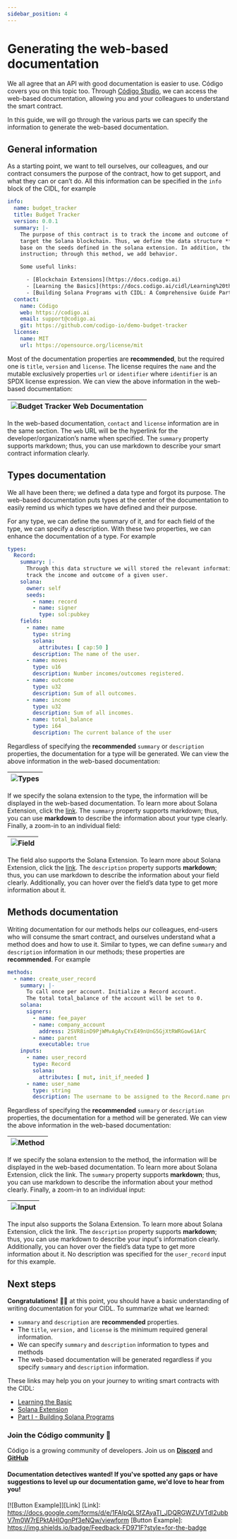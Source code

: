 ```yaml
---
sidebar_position: 4
---
```


# Generating the web-based documentation

We all agree that an API with good documentation is easier to use. Código covers you on this topic too.
Through [Código Studio](https://studio.codigo.ai), we can access the web-based documentation, allowing you and your
colleagues to understand the smart contract.

In this guide, we will go through the various parts we can specify the information to generate the web-based
documentation.

## General information

As a starting point, we want to tell ourselves, our colleagues, and our contract consumers the purpose of the contract,
how to get support, and what they can or can’t do. All this information can be specified in the `info` block of the
CIDL, for example

```yaml showLineNumbers
info:
  name: budget_tracker
  title: Budget Tracker
  version: 0.0.1
  summary: |-
    The purpose of this contract is to track the income and outcome of a given user. For this contract, we are going to 
    target the Solana blockchain. Thus, we define the data structure **Record** that will be transpile to a PDA Account 
    base on the seeds defined in the solana extension. In addition, the contract defines three methods, also known as 
    instruction; through this method, we add behavior.

    Some useful links:

      - [Blockchain Extensions](https://docs.codigo.ai)
      - [Learning the Basics](https://docs.codigo.ai/cidl/Learning%20the%20Basics)
      - [Building Solana Programs with CIDL: A Comprehensive Guide Part I](https://docs.codigo.ai/guides/guide-1)
  contact:
    name: Código
    web: https://codigo.ai
    email: support@codigo.ai
    git: https://github.com/codigo-io/demo-budget-tracker
  license:
    name: MIT
    url: https://opensource.org/license/mit
```

Most of the documentation properties are **recommended**, but the required one is `title`, `version` and `license`. The
license requires the `name` and the mutable exclusively properties `url` or `identifier` where `identifier` is an SPDX
license expression. We can view the above information in the web-based documentation:

| ![Budget Tracker Web Documentation](../../static/img/Budget%20Tracker%20Web%20Documentation.png) |
|:-------------------------------------------------------------------------------------------------|

In the web-based documentation, `contact` and `license` information are in the same section. The `web` URL will be the
hyperlink for the developer/organization’s name when specified. The `summary` property supports markdown; thus, you can
use markdown to describe your smart contract information clearly.

## Types documentation

We all have been there; we defined a data type and forgot its purpose. The web-based documentation puts types at the
center of the documentation to easily remind us which types we have defined and their purpose.

For any type, we can define the summary of it, and for each field of the type, we can specify a description. With these
two properties, we can enhance the documentation of a type. For example

```yaml showLineNumbers
types:
  Record:
    summary: |-
      Through this data structure we will stored the relevant information to
      track the income and outcome of a given user.
    solana:
      owner: self
      seeds:
        - name: record
        - name: signer
          type: sol:pubkey
    fields:
      - name: name
        type: string
        solana:
          attributes: [ cap:50 ]
        description: The name of the user.
      - name: moves
        type: u16
        description: Number incomes/outcomes registered.
      - name: outcome
        type: u32
        description: Sum of all outcomes.
      - name: income
        type: u32
        description: Sum of all incomes.
      - name: total_balance
        type: i64
        description: The current balance of the user
```

Regardless of specifying the **recommended** `summary` or `description` properties, the documentation for a type will be
generated. We can view the above information in the web-based documentation:

| ![Types](../../static/img/Types%20web%20documentation.png) |
|:-----------------------------------------------------------|

If we specify the solana extension to the type, the information will be displayed in the web-based documentation. To
learn more about Solana Extension, click
the [link](../código-interface-description-language/blockchain-extensions/solana). The `summary` property supports
markdown; thus, you can use **markdown** to describe the information about your type
clearly. Finally, a zoom-in to an individual field:

| ![Field](../../static/img/Field%20web%20documentation.png) |
|:-----------------------------------------------------------|

The field also supports the Solana Extension. To learn more about Solana Extension, click
the [link](../código-interface-description-language/blockchain-extensions/solana). The `description` property
supports **markdown**; thus, you can use markdown to describe the information about your field clearly. Additionally,
you can hover over the field’s data type to get more information about it.

## Methods documentation

Writing documentation for our methods helps our colleagues, end-users who will consume the smart contract, and ourselves
understand what a method does and how to use it. Similar to types, we can define `summary` and `description` information
in our methods; these properties are **recommended**. For example

```yaml showLineNumbers
methods:
  - name: create_user_record
    summary: |-
      To call once per account. Initialize a Record account.
      The total total_balance of the account will be set to 0.
    solana:
      signers:
        - name: fee_payer
        - name: company_account
          address: 2SVR8inD9PjWMvAgAyCYxE49nUnG5GjXtRWRGow61ArC
        - name: parent
          executable: true
    inputs:
      - name: user_record
        type: Record
        solana:
          attributes: [ mut, init_if_needed ]
      - name: user_name
        type: string
        description: The username to be assigned to the Record.name property
```

Regardless of specifying the **recommended** `summary` or `description` properties, the documentation for a method will
be generated. We can view the above information in the web-based documentation:

| ![Method](../../static/img/Methods%20web%20documentation.png) |
|:--------------------------------------------------------------|

If we specify the solana extension to the method, the information will be displayed in the web-based documentation. To
learn more about Solana Extension, click the link. The `summary` property supports **markdown**; thus, you can use
markdown to describe the information about your method clearly. Finally, a zoom-in to an individual input:

| ![Input](../../static/img/Input%20web%20documentation.png) |
|:-----------------------------------------------------------|

The input also supports the Solana Extension. To learn more about Solana Extension, click the link. The `description`
property supports **markdown**; thus, you can use markdown to describe your input's information clearly. Additionally,
you can hover over the field’s data type to get more information about it. No description was specified for
the `user_record` input for this example.

## Next steps

**Congratulations!** 🎉👏 at this point, you should have a basic understanding of writing documentation for your CIDL. To
summarize what we learned:

- `summary` and `description` are **recommended** properties.
- The `title`, `version,` and `license` is the minimum required general information.
- We can specify `summary` and `description` information to types and methods
- The web-based documentation will be generated regardless if you specify `summary` and `description` information.

These links may help you on your journey to writing smart contracts with the CIDL:

- [Learning the Basic](../código-interface-description-language/learning-the-basics.md)
- [Solana Extension](../código-interface-description-language/blockchain-extensions/solana)
- [Part I - Building Solana Programs](./part-1-building-solana-programs.md)

### Join the Código community 💚

Código is a growing community of developers. Join us on
**[Discord](https://discord.gg/8XHQGS832k)**
and **[GitHub](https://github.com/Codigo-io)**

#### Documentation detectives wanted! If you've spotted any gaps or have suggestions to level up our documentation game, we'd love to hear from you!

[![Button Example]][Link]
[Link]: https://docs.google.com/forms/d/e/1FAIpQLSfZAyaTl_JDQRGWZUVTdl2ubbV7m0W7rEPktAHIOgnPf3eNQw/viewform
[Button Example]: https://img.shields.io/badge/Feedback-FD971F?style=for-the-badge